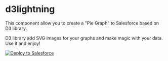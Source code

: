 # d3lightning

This component allow you to create a "Pie Graph" to Salesforce based on D3 library.

D3 library add SVG images for your graphs and make magic with your data. Use it and enjoy!

<a href="https://githubsfdeploy.herokuapp.com?owner=edutrujillo&amp;repo=d3lightning">
  <img alt="Deploy to Salesforce" src="https://raw.githubusercontent.com/afawcett/githubsfdeploy/master/src/main/webapp/resources/img/deploy.png" style="max-width:100%;">
</a>